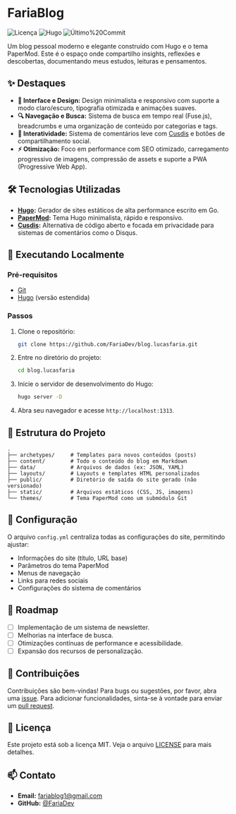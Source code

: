 # FariaBlog

![Licença](https://img.shields.io/badge/licença-MIT-blue.svg)
![Hugo](https://img.shields.io/badge/Hugo-v0.127.0-blue.svg)
![Último%20Commit](https://img.shields.io/github/last-commit/FariaDev/blog.lucasfaria.svg)

Um blog pessoal moderno e elegante construído com Hugo e o tema PaperMod. Este é o espaço onde compartilho insights, reflexões e descobertas, documentando meus estudos, leituras e pensamentos.

## ✨ Destaques

-   **🎨 Interface e Design:** Design minimalista e responsivo com suporte a modo claro/escuro, tipografia otimizada e animações suaves.
-   **🔍 Navegação e Busca:** Sistema de busca em tempo real (Fuse.js), breadcrumbs e uma organização de conteúdo por categorias e tags.
-   **💬 Interatividade:** Sistema de comentários leve com [Cusdis](https://cusdis.com/) e botões de compartilhamento social.
-   **⚡ Otimização:** Foco em performance com SEO otimizado, carregamento progressivo de imagens, compressão de assets e suporte a PWA (Progressive Web App).

## 🛠️ Tecnologias Utilizadas

-   **[Hugo](https://gohugo.io/):** Gerador de sites estáticos de alta performance escrito em Go.
-   **[PaperMod](https://github.com/adityatelange/hugo-PaperMod):** Tema Hugo minimalista, rápido e responsivo.
-   **[Cusdis](https://cusdis.com/):** Alternativa de código aberto e focada em privacidade para sistemas de comentários como o Disqus.

## 🚀 Executando Localmente

### Pré-requisitos

-   [Git](https://git-scm.com/)
-   [Hugo](https://gohugo.io/getting-started/installing/) (versão estendida)

### Passos

1.  Clone o repositório:
    ```bash
    git clone https://github.com/FariaDev/blog.lucasfaria.git
    ```

2.  Entre no diretório do projeto:
    ```bash
    cd blog.lucasfaria
    ```

3.  Inicie o servidor de desenvolvimento do Hugo:
    ```bash
    hugo server -D
    ```

4.  Abra seu navegador e acesse `http://localhost:1313`.

## 📂 Estrutura do Projeto

```text
.
├── archetypes/     # Templates para novos conteúdos (posts)
├── content/        # Todo o conteúdo do blog em Markdown
├── data/           # Arquivos de dados (ex: JSON, YAML)
├── layouts/        # Layouts e templates HTML personalizados
├── public/         # Diretório de saída do site gerado (não versionado)
├── static/         # Arquivos estáticos (CSS, JS, imagens)
└── themes/         # Tema PaperMod como um submódulo Git
```

## 🔧 Configuração

O arquivo `config.yml` centraliza todas as configurações do site, permitindo ajustar:

-   Informações do site (título, URL base)
-   Parâmetros do tema PaperMod
-   Menus de navegação
-   Links para redes sociais
-   Configurações do sistema de comentários

## 🎯 Roadmap

-   [ ] Implementação de um sistema de newsletter.
-   [ ] Melhorias na interface de busca.
-   [ ] Otimizações contínuas de performance e acessibilidade.
-   [ ] Expansão dos recursos de personalização.

## 🤝 Contribuições

Contribuições são bem-vindas! Para bugs ou sugestões, por favor, abra uma [issue](https://github.com/FariaDev/blog.lucasfaria/issues). Para adicionar funcionalidades, sinta-se à vontade para enviar um [pull request](https://github.com/FariaDev/blog.lucasfaria/pulls).

## 📄 Licença

Este projeto está sob a licença MIT. Veja o arquivo [LICENSE](LICENSE) para mais detalhes.

## 📫 Contato

-   **Email:** fariablog1@gmail.com
-   **GitHub:** [@FariaDev](https://github.com/FariaDev)